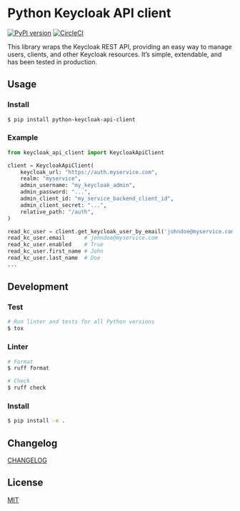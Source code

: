 # Python Keycloak API client

[![PyPI version](https://badge.fury.io/py/python-keycloak-api-client.svg)](https://badge.fury.io/py/python-keycloak-api-client) [![CircleCI](https://dl.circleci.com/status-badge/img/gh/masterplandev/python-keycloak-api-client/tree/main.svg?style=shield)](https://dl.circleci.com/status-badge/redirect/gh/masterplandev/python-keycloak-api-client/tree/main)

This library wraps the Keycloak REST API, providing an easy way to manage users, clients, and other Keycloak resources. It’s simple, extendable, and has been tested in production.

## Usage

### Install

```bash
$ pip install python-keycloak-api-client
```

### Example

```python
from keycloak_api_client import KeycloakApiClient

client = KeycloakApiClient(
    keycloak_url: "https://auth.myservice.com",
    realm: "myservice",
    admin_username: "my_keycloak_admin",
    admin_password: "...",
    admin_client_id: "my_service_backend_client_id",
    admin_client_secret: "...",
    relative_path: "/auth",
)

read_kc_user = client.get_keycloak_user_by_email('johndoe@myservice.com')
read_kc_user.email      # johndoe@myservice.com
read_kc_user.enabled    # True
read_kc_user.first_name # John
read_kc_user.last_name  # Doe
...
```

## Development

### Test

```bash
# Run linter and tests for all Python versions
$ tox
```

### Linter

```bash
# Format
$ ruff format

# Check
$ ruff check
```

### Install

```bash
$ pip install -e .
```

## Changelog

[CHANGELOG](CHANGELOG.md)

## License

[MIT](LICENSE)

